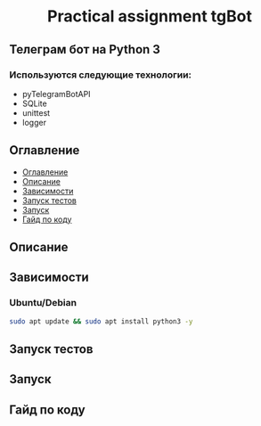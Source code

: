 <h1 align="center">Practical assignment tgBot</h1>

## Телеграм бот на Python 3

### Используются следующие технологии:
+ pyTelegramBotAPI
+ SQLite
+ unittest
+ logger

## Оглавление

+ [Оглавление](#оглавление)
+ [Описание](#описание)
+ [Зависимости](#зависимости)
+ [Запуск тестов](#запуск_тестов)
+ [Запуск](#запуск)
+ [Гайд по коду](#гайд_по_коду)

## Описание


## Зависимости
### Ubuntu/Debian
```bash
sudo apt update && sudo apt install python3 -y
```

## Запуск тестов


## Запуск


## Гайд по коду


